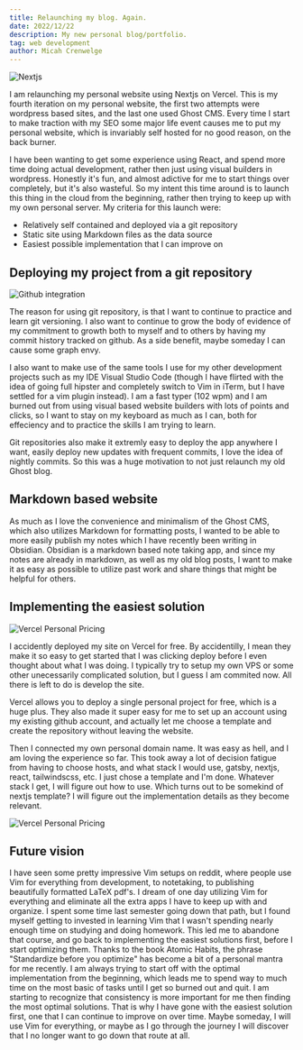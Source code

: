 ```yaml
---
title: Relaunching my blog. Again. 
date: 2022/12/22
description: My new personal blog/portfolio.
tag: web development
author: Micah Crenwelge 
---
```


![Nextjs](/images/nextjs.png)

I am relaunching my personal website using Nextjs on Vercel. This is my fourth iteration on my personal website, the first two attempts were wordpress based sites, and the last one used Ghost CMS. Every time I start to make traction with my SEO some major life event causes me to put my personal website, which is invariably self hosted for no good reason, on the back burner. 

I have been wanting to get some experience using React, and spend more time doing actual development, rather then just using visual builders in wordpress. 
Honestly it's fun, and almost adictive for me to start things over completely, but it's also wasteful. So my intent this time around is to launch this thing in the cloud from the beginning, rather then trying to keep up with my own personal server. My criteria for this launch were:

* Relatively self contained and deployed via a git repository
* Static site using Markdown files as the data source
* Easiest possible implementation that I can improve on 

## Deploying my project from a git repository

![Github integration](/images/github-integration.png)

The reason for using git repository, is that I want to continue to practice and learn git versioning. I also want to continue to grow the body of evidence of my commitment to growth both to myself and to others by having my commit history tracked on github. As a side benefit, maybe someday I can cause some graph envy.

I also want to make use of the same tools I use for my other development projects such as my IDE Visual Studio Code (though I have flirted with the idea of going full hipster and completely switch to Vim in iTerm, but I have settled for a vim plugin instead). I am a fast typer (102 wpm) and I am burned out from using visual based website builders with lots of points and clicks, so I want to stay on my keyboard as much as I can, both for effeciency and to practice the skills I am trying to learn.

Git repositories also make it extremly easy to deploy the app anywhere I want, easily deploy new updates with frequent commits, I love the idea of nightly commits. So this was a huge motivation to not just relaunch my old Ghost blog.

## Markdown based website

As much as I love the convenience and minimalism of the Ghost CMS, which also utilizes Markdown for formatting posts, I wanted to be able to more easily publish my notes which I have recently been writing in Obsidian. Obsidian is a markdown based note taking app, and since my notes are already in markdown, as well as my old blog posts, I want to make it as easy as possible to utilize past work and share things that might be helpful for others.

## Implementing the easiest solution

![Vercel Personal Pricing](/images/vercel-pricing.png)

I accidently deployed my site on Vercel for free. By accidentilly, I mean they make it so easy to get started that I was clicking deploy before I even thought about what I was doing. I typically try to setup my own VPS or some other unecessarily complicated solution, but I guess I am commited now. All there is left to do is develop the site. 

Vercel allows you to deploy a single personal project for free, which is a huge plus. They also made it super easy for me to set up an account using my existing github account, and actually let me choose a template and create the repository without leaving the website. 

Then I connected my own personal domain name. It was easy as hell, and I am loving the experience so far. This took away a lot of decision fatigue from having to choose hosts, and what stack I would use, gatsby, nextjs, react, tailwindscss, etc. I just chose a template and I'm done. Whatever stack I get, I will figure out how to use. Which turns out to be somekind of nextjs template? I will figure out the implementation details as they become relevant.

![Vercel Personal Pricing](/images/domain-connectivity.png)

## Future vision 

I have seen some pretty impressive Vim setups on reddit, where people use Vim for everything from development, to notetaking, to publishing beautifully formatted LaTeX pdf's. I dream of one day utilizing Vim for everything and eliminate all the extra apps I have to keep up with and organize. I spent some time last semester going down that path, but I found myself getting to invested in learning Vim that I wasn't spending nearly enough time on studying and doing homework. This led me to abandone that course, and go back to implementing the easiest solutions first, before I start optimizing them. Thanks to the book Atomic Habits, the phrase "Standardize before you optimize" has become a bit of a personal mantra for me recently. I am always trying to start off with the optimal implementation from the beginning, which leads me to spend way to much time on the most basic of tasks until I get so burned out and quit. I am starting to recognize that consistency is more important for me then finding the most optimal solutions. That is why I have gone with the easiest solution first, one that I can continue to improve on over time. Maybe someday, I will use Vim for everything, or maybe as I go through the journey I will discover that I no longer want to go down that route at all. 